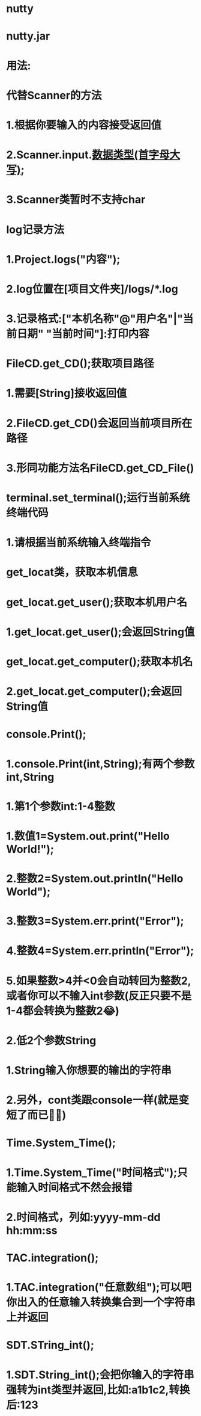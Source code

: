 # nutty
# nutty.jar
# 用法:
# 代替Scanner的方法
#  1.根据你要输入的内容接受返回值
#  2.Scanner.input.[数据类型(首字母大写)]();
#  3.Scanner类暂时不支持char
# log记录方法
#  1.Project.logs("内容");
#  2.log位置在[项目文件夹]/logs/*.log
#  3.记录格式:["本机名称"@"用户名"|"当前日期" "当前时间"]:打印内容
# FileCD.get_CD();获取项目路径
#  1.需要[String]接收返回值
#  2.FileCD.get_CD()会返回当前项目所在路径
#  3.形同功能方法名FileCD.get_CD_File()
# terminal.set_terminal();运行当前系统终端代码
# 1.请根据当前系统输入终端指令
# get_locat类，获取本机信息
#  get_locat.get_user();获取本机用户名
#   1.get_locat.get_user();会返回String值
#  get_locat.get_computer();获取本机名
#   2.get_locat.get_computer();会返回String值
# console.Print();
#  1.console.Print(int,String);有两个参数int,String
#   1.第1个参数int:1-4整数
#    1.数值1=System.out.print("Hello World!");
#    2.整数2=System.out.println("Hello World");
#    3.整数3=System.err.print("Error");
#    4.整数4=System.err.println("Error");
#    5.如果整数>4并<0会自动转回为整数2,或者你可以不输入int参数(反正只要不是1-4都会转换为整数2😂)
#   2.低2个参数String
#    1.String输入你想要的输出的字符串
#  2.另外，cont类跟console一样(就是变短了而已😶‍🌫️)
# Time.System_Time();
#  1.Time.System_Time("时间格式");只能输入时间格式不然会报错
#  2.时间格式，列如:yyyy-mm-dd hh:mm:ss
# TAC.integration();
#  1.TAC.integration("任意数组");可以吧你出入的任意输入转换集合到一个字符串上并返回
# SDT.STring_int();
#  1.SDT.String_int();会把你输入的字符串强转为int类型并返回,比如:a1b1c2,转换后:123


      
